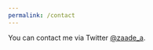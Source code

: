 ```yaml
---
permalink: /contact
---
```


You can contact me via Twitter [@zaade_a](https://twitter.com/zaade_a).
